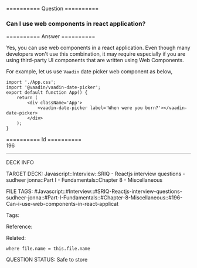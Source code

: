 ========== Question ==========  

### Can I use web components in react application?  

========== Answer ==========  

Yes, you can use web components in a react application. Even though many developers won't use this combination, it may require especially if you are using third-party UI components that are written using Web Components.

For example, let us use `Vaadin` date picker web component as below,

<!-- codeblock-start -->
<pre><code class="hljs language-javascript"><span class="hljs-keyword">import</span> <span class="hljs-string">'./App.css'</span>;
<span class="hljs-keyword">import</span> <span class="hljs-string">'@vaadin/vaadin-date-picker'</span>;
<span class="hljs-keyword">export</span> <span class="hljs-keyword">default</span> <span class="hljs-keyword">function</span> <span class="hljs-title function_">App</span>(<span class="hljs-params"></span>) {
    <span class="hljs-keyword">return</span> (
        <span class="xml"><span class="hljs-tag">&#x3C;<span class="hljs-name">div</span> <span class="hljs-attr">className</span>=<span class="hljs-string">'App'</span>></span>
            <span class="hljs-tag">&#x3C;<span class="hljs-name">vaadin-date-picker</span> <span class="hljs-attr">label</span>=<span class="hljs-string">'When were you born?'</span>></span><span class="hljs-tag">&#x3C;/<span class="hljs-name">vaadin-date-picker</span>></span>
        <span class="hljs-tag">&#x3C;/<span class="hljs-name">div</span>></span></span>
    );
}
</code></pre>
<!-- codeblock-end -->

========== Id ==========  
196

---

DECK INFO

TARGET DECK: Javascript::Interview::SRIQ - Reactjs interview questions - sudheer jonna::Part I - Fundamentals::Chapter 8 - Miscellaneous

FILE TAGS: #Javascript::#Interview::#SRIQ-Reactjs-interview-questions-sudheer-jonna::#Part-I-Fundamentals::#Chapter-8-Miscellaneous::#196-Can-i-use-web-components-in-react-applicat

Tags:

Reference:

Related:

```dataview
where file.name = this.file.name
```
QUESTION STATUS: Safe to store
